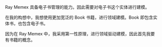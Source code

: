 Ray Memex 具备电子书管理的能力。因此需要对电子书这个实体进行建模。

在我的构想中，我想使用更加宽泛的 Book 书籍，进行领域建模。Book 即包含实体书，也包含电子书。

因为在 Ray Memex 中，我采用第一性原理，进行领域驱动建模，因此首先我要有书籍的概念。

